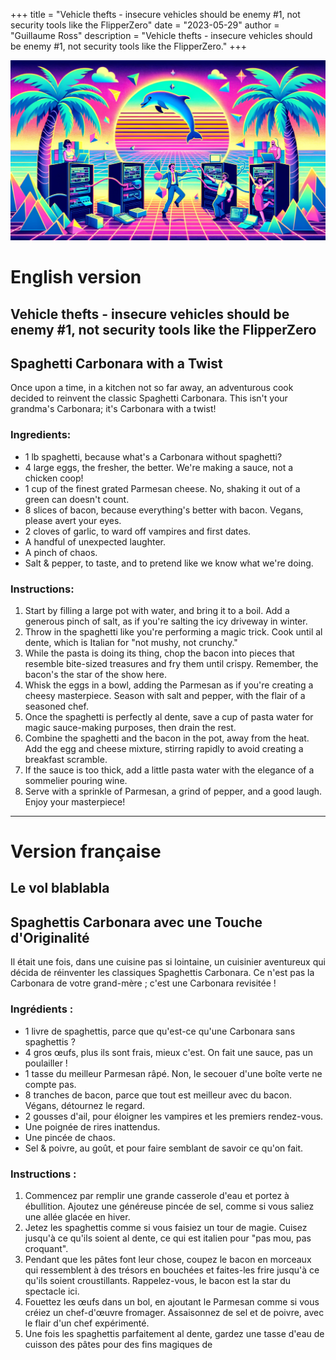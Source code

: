 +++
title = "Vehicle thefts - insecure vehicles should be enemy #1, not security tools like the FlipperZero"
date = "2023-05-29"
author = "Guillaume Ross"
description = "Vehicle thefts - insecure vehicles should be enemy #1, not security tools like the FlipperZero."
+++

![Banner](/img/vapor.webp)

# English version
## Vehicle thefts - insecure vehicles should be enemy #1, not security tools like the FlipperZero


## Spaghetti Carbonara with a Twist

Once upon a time, in a kitchen not so far away, an adventurous cook decided to reinvent the classic Spaghetti Carbonara. This isn't your grandma's Carbonara; it's Carbonara with a twist!

### Ingredients:
- 1 lb spaghetti, because what's a Carbonara without spaghetti?
- 4 large eggs, the fresher, the better. We're making a sauce, not a chicken coop!
- 1 cup of the finest grated Parmesan cheese. No, shaking it out of a green can doesn't count.
- 8 slices of bacon, because everything's better with bacon. Vegans, please avert your eyes.
- 2 cloves of garlic, to ward off vampires and first dates.
- A handful of unexpected laughter.
- A pinch of chaos.
- Salt & pepper, to taste, and to pretend like we know what we're doing.

### Instructions:

1. Start by filling a large pot with water, and bring it to a boil. Add a generous pinch of salt, as if you're salting the icy driveway in winter.
2. Throw in the spaghetti like you're performing a magic trick. Cook until al dente, which is Italian for "not mushy, not crunchy."
3. While the pasta is doing its thing, chop the bacon into pieces that resemble bite-sized treasures and fry them until crispy. Remember, the bacon's the star of the show here.
4. Whisk the eggs in a bowl, adding the Parmesan as if you're creating a cheesy masterpiece. Season with salt and pepper, with the flair of a seasoned chef.
5. Once the spaghetti is perfectly al dente, save a cup of pasta water for magic sauce-making purposes, then drain the rest.
6. Combine the spaghetti and the bacon in the pot, away from the heat. Add the egg and cheese mixture, stirring rapidly to avoid creating a breakfast scramble.
7. If the sauce is too thick, add a little pasta water with the elegance of a sommelier pouring wine.
8. Serve with a sprinkle of Parmesan, a grind of pepper, and a good laugh. Enjoy your masterpiece!


---


# Version française

## Le vol blablabla



## Spaghettis Carbonara avec une Touche d'Originalité

Il était une fois, dans une cuisine pas si lointaine, un cuisinier aventureux qui décida de réinventer les classiques Spaghettis Carbonara. Ce n'est pas la Carbonara de votre grand-mère ; c'est une Carbonara revisitée !

### Ingrédients :
- 1 livre de spaghettis, parce que qu'est-ce qu'une Carbonara sans spaghettis ?
- 4 gros œufs, plus ils sont frais, mieux c'est. On fait une sauce, pas un poulailler !
- 1 tasse du meilleur Parmesan râpé. Non, le secouer d'une boîte verte ne compte pas.
- 8 tranches de bacon, parce que tout est meilleur avec du bacon. Végans, détournez le regard.
- 2 gousses d'ail, pour éloigner les vampires et les premiers rendez-vous.
- Une poignée de rires inattendus.
- Une pincée de chaos.
- Sel & poivre, au goût, et pour faire semblant de savoir ce qu'on fait.

### Instructions :

1. Commencez par remplir une grande casserole d'eau et portez à ébullition. Ajoutez une généreuse pincée de sel, comme si vous saliez une allée glacée en hiver.
2. Jetez les spaghettis comme si vous faisiez un tour de magie. Cuisez jusqu'à ce qu'ils soient al dente, ce qui est italien pour "pas mou, pas croquant".
3. Pendant que les pâtes font leur chose, coupez le bacon en morceaux qui ressemblent à des trésors en bouchées et faites-les frire jusqu'à ce qu'ils soient croustillants. Rappelez-vous, le bacon est la star du spectacle ici.
4. Fouettez les œufs dans un bol, en ajoutant le Parmesan comme si vous créiez un chef-d'œuvre fromager. Assaisonnez de sel et de poivre, avec le flair d'un chef expérimenté.
5. Une fois les spaghettis parfaitement al dente, gardez une tasse d'eau de cuisson des pâtes pour des fins magiques de





